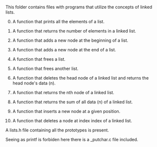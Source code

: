 This folder contains files with programs that utilize the concepts of linked lists.

0. A function that prints all the elements of a list.

1. A function that returns the number of elements in a linked list.

2. A function that adds a new node at the beginning of a list.

3. A function that adds a new node at the end of a list.

4. A function that frees a list.

5. A function that frees another list.

6. A function that deletes the head node of a linked list and returns the head node's data (n).

7. A function that returns the nth node of a linked list.

8. A function that returns the sum of all data (n) of a linked list.

9. A function that inserts a new node at a given position.

10. A function that deletes a node at index index of a linked list.

A lists.h file containing all the prototypes is present.

Seeing as printf is forbiden here there is a _putchar.c file included.
